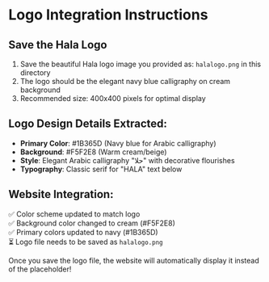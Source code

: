# Logo Integration Instructions

## Save the Hala Logo

1. Save the beautiful Hala logo image you provided as: `halalogo.png` in this directory
2. The logo should be the elegant navy blue calligraphy on cream background
3. Recommended size: 400x400 pixels for optimal display

## Logo Design Details Extracted:

- **Primary Color**: #1B365D (Navy blue for Arabic calligraphy)
- **Background**: #F5F2E8 (Warm cream/beige)
- **Style**: Elegant Arabic calligraphy "حلا" with decorative flourishes
- **Typography**: Classic serif for "HALA" text below

## Website Integration:

✅ Color scheme updated to match logo  
✅ Background color changed to cream (#F5F2E8)  
✅ Primary colors updated to navy (#1B365D)  
⏳ Logo file needs to be saved as `halalogo.png`  

Once you save the logo file, the website will automatically display it instead of the placeholder!